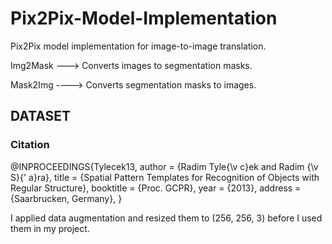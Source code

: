 # Pix2Pix-Model-Implementation
Pix2Pix model implementation for image-to-image translation.

Img2Mask ---> Converts images to segmentation masks.

Mask2Img ----> Converts segmentation masks to images.


## DATASET

### Citation
@INPROCEEDINGS{Tylecek13,
  author = {Radim Tyle{\v c}ek and Radim {\v S}{\' a}ra},
  title = {Spatial Pattern Templates for Recognition of Objects with Regular Structure},
  booktitle = {Proc. GCPR},
  year = {2013},
  address = {Saarbrucken, Germany},
}

I applied data augmentation and resized them to (256, 256, 3) before I used them in my project.
